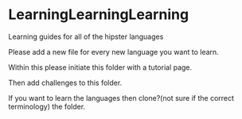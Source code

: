 # LearningLearningLearning
Learning guides for all of the hipster languages

Please add a new file for every new language you want to learn.

Within this please initiate this folder with a tutorial page.

Then add challenges to this folder.

If you want to learn the languages then clone?(not sure if the correct terminology) the folder. 

